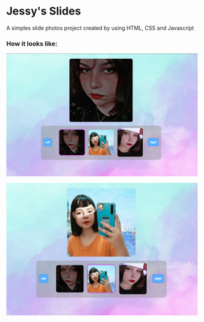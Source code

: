 # Jessy's Slides
A simples slide photos project created by using HTML, CSS and Javascript


### How it looks like:
![webpage](https://github.com/Eversonv4/Jessys_Slides/blob/main/assets/images/screenshot/photo_1.png)

![webpage](https://github.com/Eversonv4/Jessys_Slides/blob/main/assets/images/screenshot/photo_2.png)
